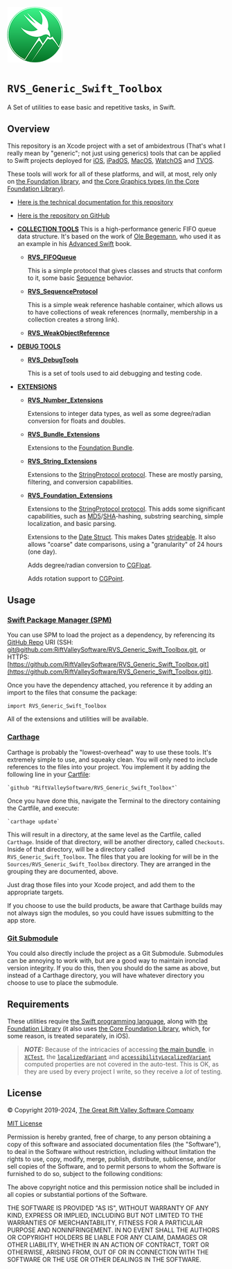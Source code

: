 ![Icon](https://github.com/RiftValleySoftware/RVS_Generic_Swift_Toolbox/raw/master/icon.png)

# ``RVS_Generic_Swift_Toolbox``

A Set of utilities to ease basic and repetitive tasks, in Swift.

## Overview

This repository is an Xcode project with a set of ambidextrous (That's what I really mean by "generic"; not just using generics) tools that can be applied to Swift projects deployed for [iOS](https://apple.com/ios), [iPadOS](https://apple.com/ipados), [MacOS](https://apple.com/macos), [WatchOS](https://apple.com/watchos) and [TVOS](https://apple.com/tvos).

These tools will work for all of these platforms, and will, at most, rely only on [the Foundation library](https://developer.apple.com/documentation/foundation), and [the Core Graphics types (in the Core Foundation Library)](https://developer.apple.com/documentation/corefoundation).

- [Here is the technical documentation for this repository](https://riftvalleysoftware.github.io/RVS_Generic_Swift_Toolbox/)
- [Here is the repository on GitHub](https://github.com/RiftValleySoftware/RVS_Generic_Swift_Toolbox)

- [**COLLECTION TOOLS**](https://github.com/RiftValleySoftware/RVS_Generic_Swift_Toolbox/tree/master/Sources/RVS_Generic_Swift_Toolbox/RVS_Generic_Swift_Toolbox_CollectionTools)
        This is a high-performance generic FIFO queue data structure. It's based on the work of [Ole Begemann](https://oleb.net), who used it as an example in his [Advanced Swift](https://oleb.net/advanced-swift/) book.
    - [**RVS_FIFOQueue**](https://github.com/RiftValleySoftware/RVS_Generic_Swift_Toolbox/blob/master/Sources/RVS_Generic_Swift_Toolbox/RVS_Generic_Swift_Toolbox_CollectionTools/RVS_FIFOQueue.swift)

        This is a simple protocol that gives classes and structs that conform to it, some basic [Sequence](https://developer.apple.com/documentation/swift/sequence) behavior.
    - [**RVS_SequenceProtocol**](https://github.com/RiftValleySoftware/RVS_Generic_Swift_Toolbox/blob/master/Sources/RVS_Generic_Swift_Toolbox/RVS_Generic_Swift_Toolbox_CollectionTools/RVS_SequenceProtocol.swift)

        This is a simple weak reference hashable container, which allows us to have collections of weak references (normally, membership in a collection creates a strong link).
    - [**RVS_WeakObjectReference**](https://github.com/RiftValleySoftware/RVS_Generic_Swift_Toolbox/blob/master/Sources/RVS_Generic_Swift_Toolbox/RVS_Generic_Swift_Toolbox_CollectionTools/RVS_WeakObjectReference.swift)

- [**DEBUG TOOLS**](https://github.com/RiftValleySoftware/RVS_Generic_Swift_Toolbox/tree/master/Sources/RVS_Generic_Swift_Toolbox/RVS_Generic_Swift_Toolbox_DebugTools)
    - [**RVS_DebugTools**](https://github.com/RiftValleySoftware/RVS_Generic_Swift_Toolbox/blob/master/Sources/RVS_Generic_Swift_Toolbox/RVS_Generic_Swift_Toolbox_DebugTools/RVS_DebugTools.swift)
    
        This is a set of tools used to aid debugging and testing code.

- [**EXTENSIONS**](https://github.com/RiftValleySoftware/RVS_Generic_Swift_Toolbox/tree/master/Sources/RVS_Generic_Swift_Toolbox/RVS_Generic_Swift_Toolbox_Extensions)
    - [**RVS_Number_Extensions**](https://github.com/RiftValleySoftware/RVS_Generic_Swift_Toolbox/blob/master/Sources/RVS_Generic_Swift_Toolbox/RVS_Generic_Swift_Toolbox_Extensions/RVS_Number_Extensions.swift)
    
        Extensions to integer data types, as well as some degree/radian conversion for floats and doubles.
        
    - [**RVS_Bundle_Extensions**](https://github.com/RiftValleySoftware/RVS_Generic_Swift_Toolbox/blob/master/Sources/RVS_Generic_Swift_Toolbox/RVS_Generic_Swift_Toolbox_Extensions/RVS_Bundle_Extensions.swift)
    
        Extensions to the [Foundation Bundle](https://developer.apple.com/documentation/foundation/bundle/).
        
    - [**RVS_String_Extensions**](https://github.com/RiftValleySoftware/RVS_Generic_Swift_Toolbox/blob/master/Sources/RVS_Generic_Swift_Toolbox/RVS_Generic_Swift_Toolbox_Extensions/RVS_String_Extensions.swift)
    
        Extensions to the [StringProtocol protocol](https://developer.apple.com/documentation/swift/stringprotocol). These are mostly parsing, filtering, and conversion capabilities.
        
    - [**RVS_Foundation_Extensions**](https://github.com/RiftValleySoftware/RVS_Generic_Swift_Toolbox/blob/master/Sources/RVS_Generic_Swift_Toolbox/RVS_Generic_Swift_Toolbox_Extensions/RVS_Foundation_Extensions.swift)

        Extensions to the [StringProtocol protocol](https://developer.apple.com/documentation/swift/stringprotocol). This adds some significant capabilities, such as [MD5](https://en.wikipedia.org/wiki/MD5)/[SHA](https://en.wikipedia.org/wiki/Secure_Hash_Algorithms)-hashing, substring searching, simple localization, and basic parsing.
    
        Extensions to the [Date Struct](https://developer.apple.com/documentation/foundation/date/). This makes Dates [strideable](https://developer.apple.com/documentation/swift/strideable/). It also allows "coarse" date comparisons, using a "granularity" of 24 hours (one day).
    
        Adds degree/radian conversion to [CGFloat](https://developer.apple.com/documentation/corefoundation/cgfloat/).
    
        Adds rotation support to [CGPoint](https://developer.apple.com/documentation/corefoundation/cgpoint/).

## Usage

### [**Swift Package Manager (SPM)**](https://swift.org/package-manager/)

You can use SPM to load the project as a dependency, by referencing its [GitHub Repo](https://github.com/RiftValleySoftware/RVS_Generic_Swift_Toolbox/) URI (SSH: [git@github.com:RiftValleySoftware/RVS_Generic_Swift_Toolbox.git](git@github.com:RiftValleySoftware/RVS_Generic_Swift_Toolbox.git), or HTTPS: [https://github.com/RiftValleySoftware/RVS_Generic_Swift_Toolbox.git](https://github.com/RiftValleySoftware/RVS_Generic_Swift_Toolbox.git)).

Once you have the dependency attached, you reference it by adding an import to the files that consume the package:
    
    import RVS_Generic_Swift_Toolbox
    
All of the extensions and utilities will be available.

### [**Carthage**](https://github.com/Carthage/Carthage)

Carthage is probably the "lowest-overhead" way to use these tools. It's extremely simple to use, and squeaky clean. You will only need to include references to the files into your project.
You implement it by adding the following line in your [Cartfile](https://github.com/Carthage/Carthage/blob/master/Documentation/Artifacts.md):

    `github "RiftValleySoftware/RVS_Generic_Swift_Toolbox"`
    
Once you have done this, navigate the Terminal to the directory containing the Cartfile, and execute:
    
    `carthage update`

This will result in a directory, at the same level as the Cartfile, called `Carthage`. Inside of that directory, will be another directory, called `Checkouts`. Inside of that directory, will be a directory called `RVS_Generic_Swift_Toolbox`.
The files that you are looking for will be in the `Sources/RVS_Generic_Swift_Toolbox` directory. They are arranged in the grouping they are documented, above.

Just drag those files into your Xcode project, and add them to the appropriate targets.

If you choose to use the build products, be aware that Carthage builds may not always sign the modules, so you could have issues submitting to the app store.
    
### **[Git Submodule](https://git-scm.com/book/en/v2/Git-Tools-Submodules)**

You could also directly include the project as a Git Submodule. Submodules can be annoying to work with, but are a good way to maintain ironclad version integrity.
If you do this, then you should do the same as above, but instead of a Carthage directory, you will have whatever directory you choose to use to place the submodule.

## Requirements

These utilities require [the Swift programming language](https://developer.apple.com/swift/), along with [the Foundation Library](https://developer.apple.com/documentation/foundation) (it also uses [the Core Foundation Library](https://developer.apple.com/documentation/corefoundation), which, for some reason, is treated separately, in iOS).

> **_NOTE:_**  Because of the intricacies of accessing [the main bundle](https://developer.apple.com/documentation/foundation/bundle/1410786-main), in [`XCTest`](https://developer.apple.com/documentation/xctest), the [`localizedVariant`](https://riftvalleysoftware.github.io/RVS_Generic_Swift_Toolbox/Extensions/StringProtocol.html#/s:Sy25RVS_Generic_Swift_ToolboxE16localizedVariantSSvp) and [`accessibilityLocalizedVariant`](https://riftvalleysoftware.github.io/RVS_Generic_Swift_Toolbox/Extensions/StringProtocol.html#/s:Sy25RVS_Generic_Swift_ToolboxE29accessibilityLocalizedVariantSSvp) computed properties are not covered in the auto-test. This is OK, as they are used by every project I write, so they receive a _lot_ of testing.

## License

© Copyright 2019-2024, [The Great Rift Valley Software Company](https://riftvalleysoftware.com)

[MIT License](https://opensource.org/licenses/MIT)

Permission is hereby granted, free of charge, to any person obtaining a copy of this software and associated documentation
files (the "Software"), to deal in the Software without restriction, including without limitation the rights to use, copy,
modify, merge, publish, distribute, sublicense, and/or sell copies of the Software, and to permit persons to whom the
Software is furnished to do so, subject to the following conditions:

The above copyright notice and this permission notice shall be included in all copies or substantial portions of the Software.

THE SOFTWARE IS PROVIDED "AS IS", WITHOUT WARRANTY OF ANY KIND, EXPRESS OR IMPLIED, INCLUDING BUT NOT LIMITED TO THE WARRANTIES
OF MERCHANTABILITY, FITNESS FOR A PARTICULAR PURPOSE AND NONINFRINGEMENT.
IN NO EVENT SHALL THE AUTHORS OR COPYRIGHT HOLDERS BE LIABLE FOR ANY CLAIM, DAMAGES OR OTHER LIABILITY, WHETHER IN AN ACTION OF
CONTRACT, TORT OR OTHERWISE, ARISING FROM, OUT OF OR IN CONNECTION WITH THE SOFTWARE OR THE USE OR OTHER DEALINGS IN THE SOFTWARE.
